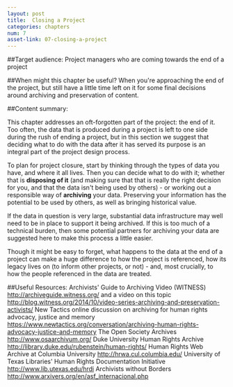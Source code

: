 ```yaml
---
layout: post
title:  Closing a Project
categories: chapters
num: 7
asset-link: 07-closing-a-project
---
```


##Target audience: 
Project managers who are coming towards the end of a project 

##When might this chapter be useful?
When you're approaching the end of the project, but still have a little time left on it for some final decisions around archiving and preservation of content. 

##Content summary:

This chapter addresses an oft-forgotten part of the project: the end of it. Too often, the data that is produced during a project is left to one side during the rush of ending a project, but in this section we suggest that deciding what to do with the data after it has served its purpose is an integral part of the project design process. 

To plan for project closure, start by thinking through the types of data you have, and where it all lives. Then you can decide what to do with it; whether that is **disposing of it** (and making sure that that is really the right decision for you, and that the data isn't being used by others) - or working out a responsible way of **archiving** your data. Preserving your information has the potential to be used by others, as well as bringing historical value.

If the data in question is very large, substantial data infrastructure may well need to be in place to support it being archived. If this is too much of a technical burden, then some potential partners for archiving your data are suggested here to make this process a little easier. 

Though it might be easy to forget, what happens to the data at the end of a project can make a huge difference to how the project is referenced, how its legacy lives on (to inform other projects, or not) - and, most crucially, to how the people referenced in the data are treated.

##Useful Resources:
Archivists' Guide to Archiving Video (WITNESS) http://archiveguide.witness.org/ and a video on this topic http://blog.witness.org/2014/10/video-series-archiving-and-preservation-activists/
New Tactics online discussion on archiving for human rights advocacy, justice and memory https://www.newtactics.org/conversation/archiving-human-rights-advocacy-justice-and-memory
The Open Society Archives http://www.osaarchivum.org/
Duke University Human Rights Archive http://library.duke.edu/rubenstein/human-rights/
Human Rights Web Archive at Columbia University http://hrwa.cul.columbia.edu/
University of Texas Libraries' Human Rights Documentation Initiative http://www.lib.utexas.edu/hrdi
Archivists without Borders http://www.arxivers.org/en/asf_internacional.php